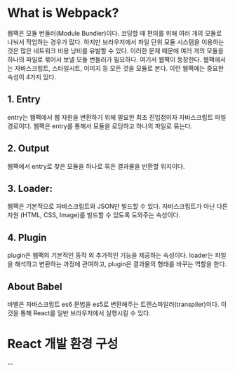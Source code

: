 # What is Webpack?

웹팩은 모듈 번들러(Module Bundler)이다. 코딩할 때 편의를 위해 여러 개의 모듈로 나눠서 작업하는 경우가 많다. 하지만 브라우저에서 파일 단위 모듈 시스템을 이용하는 것은 많은 네트워크 비용 낭비를 유발할 수 있다. 이러한 문제 때문에 여러 개의 모듈을 하나의 파일로 묶어서 보낼 모듈 번들러가 필요하다. 여기서 웹팩이 등장한다. 웹팩에서는 자바스크립트, 스타일시트, 이미지 등 모든 것을 모듈로 본다. 이런 웹팩에는 중요한 속성이 4가지 있다.

## 1. Entry

entry는 웹팩에서 웹 자원을 변환하기 위해 필요한 최초 진입점이자 자바스크립트 파일 경로이다. 웹팩은 entry를 통해서 모듈을 로딩하고 하나의 파일로 묶는다.

## 2. Output

웹팩에서 entry로 찾은 모듈을 하나로 묶은 결과물을 반환할 위치이다.

## 3. Loader:

웹팩은 기본적으로 자바스크립트와 JSON만 빌드할 수 있다. 자바스크립트가 아닌 다른 자원 (HTML, CSS, Image)를 빌드할 수 있도록 도와주는 속성이다.

## 4. Plugin

plugin은 웹팩의 기본적인 동작 외 추가적인 기능을 제공하는 속성이다. loader는 파일을 해석하고 변환하는 과정에 관여하고, plugin은 결과물의 형태를 바꾸는 역할을 한다.

## About Babel

바벨은 자바스크립트 es6 문법을 es5로 변환해주는 트렌스파일러(transpiler)이다. 이것을 통해 React를 일반 브라우저에서 실행시킬 수 있다.

# React 개발 환경 구성

--
